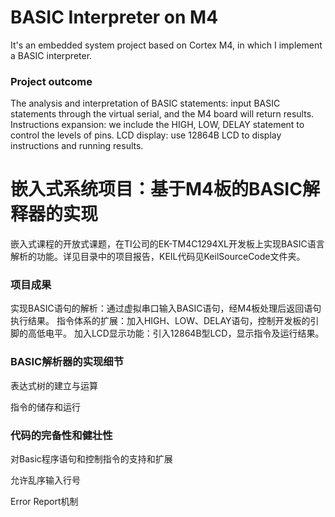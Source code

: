 # BASIC Interpreter on M4

It's an embedded system project based on Cortex M4, in which I implement a BASIC interpreter. 

### Project outcome

The analysis and interpretation of BASIC statements: input BASIC statements through the virtual serial, and the M4 board will return results.
Instructions expansion: we include the HIGH, LOW, DELAY statement to control the levels of pins.
LCD display: use 12864B LCD to display instructions and running results.

# 嵌入式系统项目：基于M4板的BASIC解释器的实现

嵌入式课程的开放式课题，在TI公司的EK-TM4C1294XL开发板上实现BASIC语言解析的功能。详见目录中的项目报告，KEIL代码见KeilSourceCode文件夹。

### 项目成果

实现BASIC语句的解析：通过虚拟串口输入BASIC语句，经M4板处理后返回语句执行结果。
指令体系的扩展：加入HIGH、LOW、DELAY语句，控制开发板的引脚的高低电平。
加入LCD显示功能：引入12864B型LCD，显示指令及运行结果。

### BASIC解析器的实现细节

表达式树的建立与运算

指令的储存和运行

### 代码的完备性和健壮性

对Basic程序语句和控制指令的支持和扩展

允许乱序输入行号

Error Report机制
